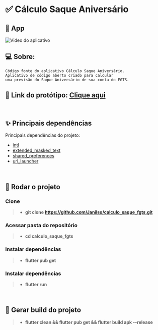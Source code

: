 # ✅ Cálculo Saque Aniversário

## 📱 App

![Video do aplicativo](https://i.imgur.com/XR6akYD.gif)

## 💻 Sobre:

```
Código fonte do aplicativo Cálculo Saque Aniversário.
Aplicativo de código aberto criado para calcular
uma previsão do Saque Aniversário de sua conta do FGTS.
```

## 🔗 Link do protótipo: [Clique aqui](https://www.figma.com/file/ngI44LucubwUF82bSHY0xq/?node-id=0%3A1)

<br>

## ✨ Principais dependências

Principais dependências do projeto:

- [intl](https://pub.dev/packages/intl)
- [extended_masked_text](https://pub.dev/packages/extended_masked_text)
- [shared_preferences](https://pub.dev/packages/shared_preferences)
- [url_launcher](https://pub.dev/packages/url_launcher)

<br>

## 🏁 Rodar o projeto

### Clone

> - **git clone https://github.com/Janilso/calculo_saque_fgts.git**

### Acessar pasta do repositório

> - **cd calculo_saque_fgts**

### Instalar dependências

> - **flutter pub get**

### Instalar dependências

> - **flutter run**

<br>

## 🔧 Gerar build do projeto

> - **flutter clean && flutter pub get && flutter build apk --release**
